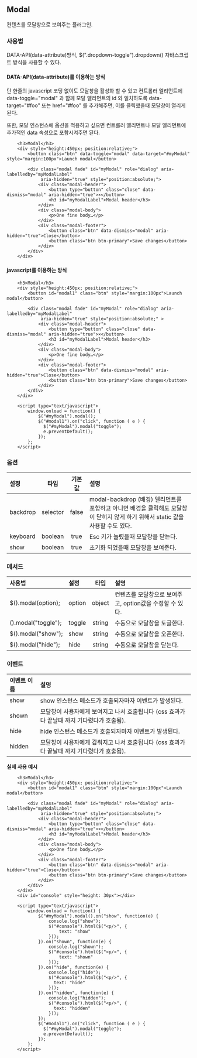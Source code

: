 <!--
layout: 'post'
section: 'Cornerstone Framework'
title: 'Modal'
outline: '컨텐츠를 모달창으로 보여주는 플러그인. data-attribute를 이용하는 방식. 단 한줄의 javascript 코딩 없이도 모달창을 활성화 할 수 있다. 컨트롤러 엘리먼트에 data-toggle="modal" 과 함께 모달 엘리먼트의 id 와 일치하도록 data-target="#foo" 또는 href="#foo" 를 추가해주면, 이를 클릭했을때 모달창이 열리게 된다…'
date: '2012-11-16'
tagstr: 'widget'
order: '[4, 3, 5]'
thumbnail: '4.3.05.modal.png'
-->

## Modal
컨텐츠를 모달창으로 보여주는 플러그인.

### 사용법

DATA-API(data-attribute)방식, $(".dropdown-toggle").dropdown() 자바스크립트 방식을 사용할 수 있다.

#### DATA-API(data-attribute)를 이용하는 방식

단 한줄의 javascript 코딩 없이도 모달창을 활성화 할 수 있고 컨트롤러 엘리먼트에 data-toggle="modal" 과 함께 모달 엘리먼트의 id 와 일치하도록 data-target="#foo" 또는 href="#foo" 를 추가해주면, 이를 클릭했을때 모달창이 열리게 된다.

또한, 모달 인스턴스에 옵션을 적용하고 싶으면 컨트롤러 엘리먼트나 모달 엘리먼트에 추가적인 data 속성으로 포함시켜주면 된다.

``` cm
    <h3>Modal</h3>
    <div style="height:450px; position:relative;">
        <button class="btn" data-toggle="modal" data-target="#myModal" style="margin:100px">Launch modal</button>

        <div class="modal fade" id="myModal" role="dialog" aria-labelledby="myModalLabel"
             aria-hidden="true" style="position:absolute;">
            <div class="modal-header">
                <button type="button" class="close" data-dismiss="modal" aria-hidden="true">×</button>
                <h3 id="myModalLabel">Modal header</h3>
            </div>
            <div class="modal-body">
                <p>One fine body…</p>
            </div>
            <div class="modal-footer">
                <button class="btn" data-dismiss="modal" aria-hidden="true">Close</button>
                <button class="btn btn-primary">Save changes</button>
            </div>
        </div>
    </div>
```

#### javascript를 이용하는 방식

``` cm
    <h3>Modal</h3>
    <div style="height:450px; position:relative;">
        <button id="modal1" class="btn" style="margin:100px">Launch modal</button>

        <div class="modal fade" id="myModal" role="dialog" aria-labelledby="myModalLabel"
             aria-hidden="true" style="position:absolute;" >
            <div class="modal-header">
                <button type="button" class="close" data-dismiss="modal" aria-hidden="true">×</button>
                <h3 id="myModalLabel">Modal header</h3>
            </div>
            <div class="modal-body">
                <p>One fine body…</p>
            </div>
            <div class="modal-footer">
                <button class="btn" data-dismiss="modal" aria-hidden="true">Close</button>
                <button class="btn btn-primary">Save changes</button>
            </div>
        </div>
    </div>

    <script type="text/javascript">
	    window.onload = function() {
            $("#myModal").modal();
            $("#modal1").on("click", function ( e ) {
              $("#myModal").modal("toggle");
              e.preventDefault();
            });
        };
    </script>
```

### 옵션
설정 | 타입 | 기본값 | 설명
:-- | :-: | :-: | :--
backdrop | selector | false | modal-backdrop (배경) 엘리먼트를 포함하고 아니면 배경을 클릭해도 모달창이 닫히지 않게 하기 위해서 static 값을 사용할 수도 있다.
keyboard | boolean | true | Esc 키가 눌렸을때 모달창을 닫는다.
show | boolean | true | 초기화 되었을때 모달창을 보여준다.

### 메서드

사용법 | 설정 | 타입 | 설명
:-- | :-- | :-: | :--
$().modal(option); | option | object | 컨텐츠를 모달창으로 보여주고, option값을 수정할 수 있다.
().modal("toggle"); | toggle | string | 수동으로 모달창을 토글한다.
$().modal("show"); | show | string | 수동으로 모달창을 오픈한다.
$().modal("hide"); | hide | string | 수동으로 모달창을 닫는다.

### 이벤트

이벤트 이름 | 설명
:-- | :--
show | show 인스턴스 메소드가 호출되자마자 이벤트가 발생된다.
shown | 모달창이 사용자에게 보여지고 나서 호출됩니다 (css 효과가 다 끝날때 까지 기다렸다가 호출됨).
hide | hide 인스턴스 메소드가 호출되자마자 이벤트가 발생된다.
hidden | 모달창이 사용자에게 감춰지고 나서 호출됩니다 (css 효과가 다 끝날때 까지 기다렸다가 호출됨).

__실제 사용 예시__

``` cm
    <h3>Modal</h3>
    <div style="height:450px; position:relative;">
        <button id="modal1" class="btn" style="margin:100px">Launch modal</button>

        <div class="modal fade" id="myModal" role="dialog" aria-labelledby="myModalLabel"
             aria-hidden="true" style="position:absolute;">
            <div class="modal-header">
                <button type="button" class="close" data-dismiss="modal" aria-hidden="true">×</button>
                <h3 id="myModalLabel">Modal header</h3>
            </div>
            <div class="modal-body">
                <p>One fine body…</p>
            </div>
            <div class="modal-footer">
                <button class="btn" data-dismiss="modal" aria-hidden="true">Close</button>
                <button class="btn btn-primary">Save changes</button>
            </div>
        </div>
    </div>
    <div id="console" style="height: 30px"></div>

    <script type="text/javascript">
	    window.onload = function() {
            $("#myModal").modal().on("show", function(e) {
                console.log("show");
                $("#console").html($("<p/>", {
                    text: "show"
                }));
            }).on("shown", function(e) {
                console.log("shown");
                $("#console").html($("<p/>", {
                    text: "shown"
                }));
            }).on("hide", function(e) {
                console.log("hide");
                $("#console").html($("<p/>", {
                  text: "hide"
                }));
            }).on("hidden", function(e) {
                console.log("hidden");
                $("#console").html($("<p/>", {
                  text: "hidden"
                }));
            });
            $("#modal1").on("click", function ( e ) {
              $("#myModal").modal("toggle");
              e.preventDefault();
            });
        };
    </script>
```

<script type="text/javascript">
var $table = $("table");
$table.addClass("table table-bordered");
$table.find("thead tr > th:not(th:nth-child(4))").addClass("fixed_table");
$table.find("tbody tr > td:not(td:nth-child(4))").addClass("fixed_table");
</script>